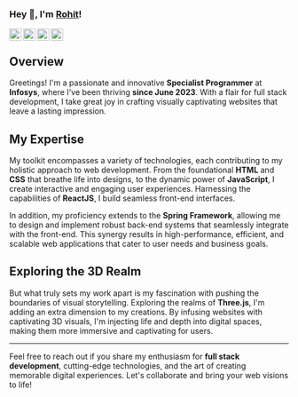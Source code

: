 ### Hey 👋, I'm [Rohit](https://drive.google.com/file/d/1FAFjsJdXeYjCvLAXB4RXR1T__BnKRihS/view?usp=sharing)!

<a href="https://www.linkedin.com/in/rohit-bindal-251445197/">
  <img align="left" alt="Rohit's LinkdeIN" width="22px" src="https://cdn.jsdelivr.net/npm/simple-icons@v3/icons/linkedin.svg" title="LinkedIn" />
</a>
<a href="https://leetcode.com/rohitbindal29/">
  <img align="left" alt="leetcode profile" width="22px" src="https://cdn.jsdelivr.net/npm/simple-icons@v3/icons/leetcode.svg" title="LeetCode" />
</a>
<a href="https://www.codechef.com/users/code_bindal">
  <img align="left" alt="codechef profile" width="22px" src="https://cdn.jsdelivr.net/npm/simple-icons@v3/icons/codechef.svg" title="CodeChef" />
</a>
<a href="https://medium.com/@rohit_bindal">
  <img align="left" alt="Rohit's Blogs" width="22px" src="https://cdn.jsdelivr.net/npm/simple-icons@v3/icons/medium.svg" title="Medium" />
</a>
<br />

## Overview
Greetings! I'm a passionate and innovative **Specialist Programmer** at **Infosys**, where I've been thriving **since June 2023**. With a flair for full stack development, I take great joy in crafting visually captivating websites that leave a lasting impression.

## My Expertise
My toolkit encompasses a variety of technologies, each contributing to my holistic approach to web development. From the foundational **HTML** and **CSS** that breathe life into designs, to the dynamic power of **JavaScript**, I create interactive and engaging user experiences. Harnessing the capabilities of **ReactJS**, I build seamless front-end interfaces.

In addition, my proficiency extends to the **Spring Framework**, allowing me to design and implement robust back-end systems that seamlessly integrate with the front-end. This synergy results in high-performance, efficient, and scalable web applications that cater to user needs and business goals.

## Exploring the 3D Realm
But what truly sets my work apart is my fascination with pushing the boundaries of visual storytelling. Exploring the realms of **Three.js**, I'm adding an extra dimension to my creations. By infusing websites with captivating 3D visuals, I'm injecting life and depth into digital spaces, making them more immersive and captivating for users.

-----

Feel free to reach out if you share my enthusiasm for **full stack development**, cutting-edge technologies, and the art of creating memorable digital experiences. Let's collaborate and bring your web visions to life!
